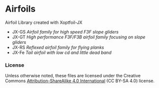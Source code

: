 # Airfoils
Airfoil Library created with Xoptfoil-JX

- JX-GS    *Airfoil family for high speed F3F slope gliders*
- JX-GT    *High performance F3F/F3B airfoil family focusing on slope gliders*
- JX-RS    *Reflexed airfoil family for flying planks*
- JX-Fe    *Tail airfoil with low cd and little dead band*

### License
Unless otherwise noted, these files are licensed under the Creative Commons [Attribution-ShareAlike 4.0 International](https://creativecommons.org/licenses/by-sa/4.0/) (CC BY-SA 4.0) license.
